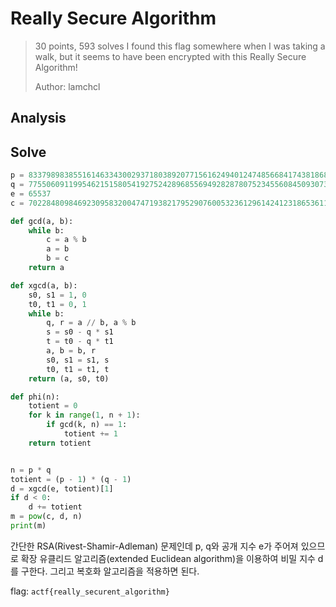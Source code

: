 # Really Secure Algorithm
<blockquote>
30 points, 593 solves  
I found this flag somewhere when I was taking a walk, but it seems to have been encrypted with this Really Secure Algorithm!  
  
Author: lamchcl
</blockquote>

## Analysis


## Solve
``` python
p = 8337989838551614633430029371803892077156162494012474856684174381868510024755832450406936717727195184311114937042673575494843631977970586746618123352329889
q = 7755060911995462151580541927524289685569492828780752345560845093073545403776129013139174889414744570087561926915046519199304042166351530778365529171009493
e = 65537
c = 7022848098469230958320047471938217952907600532361296142412318653611729265921488278588086423574875352145477376594391159805651080223698576708934993951618464460109422377329972737876060167903857613763294932326619266281725900497427458047861973153012506595691389361443123047595975834017549312356282859235890330349

def gcd(a, b):
    while b:
        c = a % b
        a = b
        b = c
    return a

def xgcd(a, b):
    s0, s1 = 1, 0
    t0, t1 = 0, 1
    while b:
        q, r = a // b, a % b
        s = s0 - q * s1
        t = t0 - q * t1
        a, b = b, r
        s0, s1 = s1, s
        t0, t1 = t1, t
    return (a, s0, t0)

def phi(n):
    totient = 0
    for k in range(1, n + 1):
        if gcd(k, n) == 1:
            totient += 1
    return totient


n = p * q
totient = (p - 1) * (q - 1)
d = xgcd(e, totient)[1]
if d < 0:
    d += totient
m = pow(c, d, n)
print(m)
```
간단한 RSA(Rivest-Shamir-Adleman) 문제인데 p, q와 공개 지수 e가 주어져 있으므로 확장 유클리드 알고리즘(extended Euclidean algorithm)을 이용하여 비밀 지수 d를 구한다. 그리고 복호화 알고리즘을 적용하면 된다.  

flag: `actf{really_securent_algorithm}`
